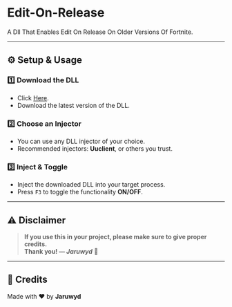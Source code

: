 # Edit-On-Release
A Dll That Enables Edit On Release On Older Versions Of Fortnite.

---

## ⚙️ Setup & Usage

### 1️⃣ Download the DLL
- Click [Here](https://github.com/Jaruwyd/Edit-On-Release/tree/download).
- Download the latest version of the DLL.

### 2️⃣ Choose an Injector
- You can use any DLL injector of your choice.
- Recommended injectors: **Uuclient**, or others you trust.

### 3️⃣ Inject & Toggle
- Inject the downloaded DLL into your target process.
- Press `F3` to toggle the functionality **ON/OFF**.

---

## ⚠️ Disclaimer

> **If you use this in your project, please make sure to give proper credits.**  
> **Thank you! — *Jaruwyd*** 🙏

---

## 📌 Credits

Made with ❤️ by **Jaruwyd**

